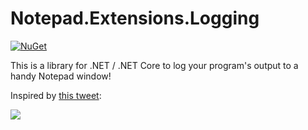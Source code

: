 # Notepad.Extensions.Logging

[![NuGet](https://img.shields.io/nuget/v/Notepad.Extensions.Logging)](https://www.nuget.org/packages/Notepad.Extensions.Logging/)

This is a library for .NET / .NET Core to log your program's output to a handy Notepad window!

Inspired by [this tweet](https://twitter.com/steveklabnik/status/1263190719721766918):

![](https://pbs.twimg.com/media/EYfBQ5cXsAEcu2e?format=jpg&name=orig)
